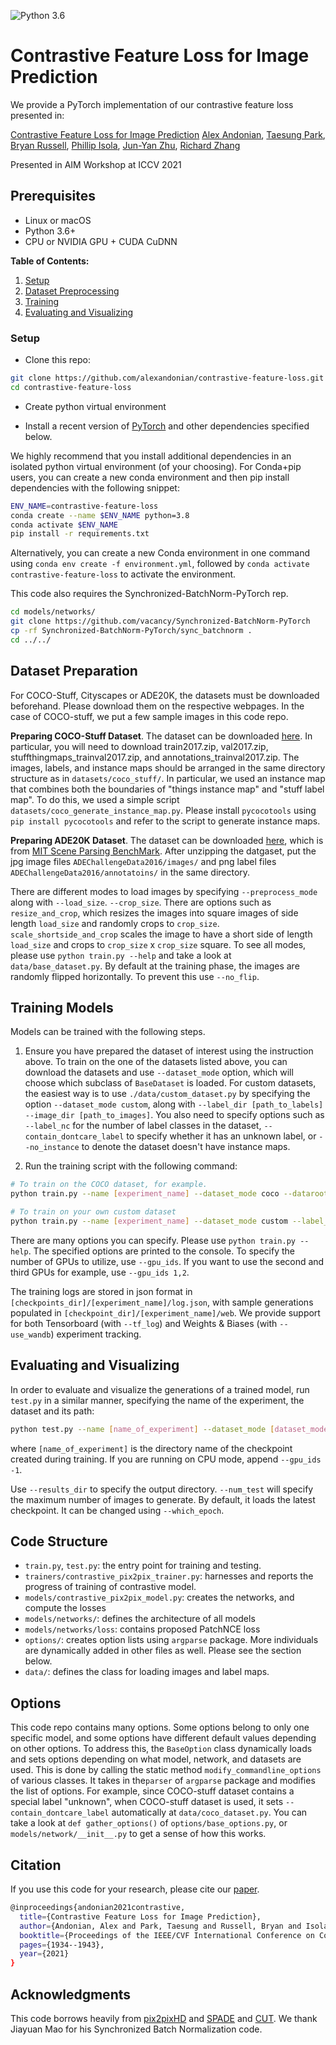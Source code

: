![Python 3.6](https://img.shields.io/badge/python-3.6-green.svg)

# Contrastive Feature Loss for Image Prediction

We provide a PyTorch implementation of our contrastive feature loss presented in:

[Contrastive Feature Loss for Image Prediction](https://arxiv.org/abs/2111.06934)
[Alex Andonian](https://www.alexandonian.com), [Taesung Park](https://taesung.me/), [Bryan Russell](https://bryanrussell.org/), [Phillip Isola](http://web.mit.edu/phillipi/), [Jun-Yan Zhu](https://www.cs.cmu.edu/~junyanz/), [Richard Zhang](https://richzhang.github.io/)

Presented in AIM Workshop at ICCV 2021

## Prerequisites

- Linux or macOS
- Python 3.6+
- CPU or NVIDIA GPU + CUDA CuDNN

**Table of Contents:**

1. [Setup](#setup)
2. [Dataset Preprocessing](#dataset-preparation)
3. [Training](#training-models)
4. [Evaluating and Visualizing](#evaluatating-and-visualizing)

### Setup

- Clone this repo:

```bash
git clone https://github.com/alexandonian/contrastive-feature-loss.git
cd contrastive-feature-loss
```

- Create python virtual environment

- Install a recent version of [PyTorch](https://pytorch.org/get-started/locally/) and other dependencies specified below.

We highly recommend that you install additional dependencies in an isolated python virtual environment (of your choosing). For Conda+pip users, you can create a new conda environment and then pip install dependencies with the following snippet:

```bash
ENV_NAME=contrastive-feature-loss
conda create --name $ENV_NAME python=3.8
conda activate $ENV_NAME
pip install -r requirements.txt
```

Alternatively, you can create a new Conda environment in one command using `conda env create -f environment.yml`, followed by `conda activate contrastive-feature-loss` to activate the environment.

This code also requires the Synchronized-BatchNorm-PyTorch rep.

```bash
cd models/networks/
git clone https://github.com/vacancy/Synchronized-BatchNorm-PyTorch
cp -rf Synchronized-BatchNorm-PyTorch/sync_batchnorm .
cd ../../
```

## Dataset Preparation

For COCO-Stuff, Cityscapes or ADE20K, the datasets must be downloaded beforehand. Please download them on the respective webpages. In the case of COCO-stuff, we put a few sample images in this code repo.

**Preparing COCO-Stuff Dataset**. The dataset can be downloaded [here](https://github.com/nightrome/cocostuff). In particular, you will need to download train2017.zip, val2017.zip, stuffthingmaps_trainval2017.zip, and annotations_trainval2017.zip. The images, labels, and instance maps should be arranged in the same directory structure as in `datasets/coco_stuff/`. In particular, we used an instance map that combines both the boundaries of "things instance map" and "stuff label map". To do this, we used a simple script `datasets/coco_generate_instance_map.py`. Please install `pycocotools` using `pip install pycocotools` and refer to the script to generate instance maps.

**Preparing ADE20K Dataset**. The dataset can be downloaded [here](http://data.csail.mit.edu/places/ADEchallenge/ADEChallengeData2016.zip), which is from [MIT Scene Parsing BenchMark](http://sceneparsing.csail.mit.edu/). After unzipping the datgaset, put the jpg image files `ADEChallengeData2016/images/` and png label files `ADEChallengeData2016/annotatoins/` in the same directory.

There are different modes to load images by specifying `--preprocess_mode` along with `--load_size`. `--crop_size`. There are options such as `resize_and_crop`, which resizes the images into square images of side length `load_size` and randomly crops to `crop_size`. `scale_shortside_and_crop` scales the image to have a short side of length `load_size` and crops to `crop_size` x `crop_size` square. To see all modes, please use `python train.py --help` and take a look at `data/base_dataset.py`. By default at the training phase, the images are randomly flipped horizontally. To prevent this use `--no_flip`.

## Training Models

Models can be trained with the following steps.

1. Ensure you have prepared the dataset of interest using the instruction above. To train on the one of the datasets listed above, you can download the datasets and use `--dataset_mode` option, which will choose which subclass of `BaseDataset` is loaded. For custom datasets, the easiest way is to use `./data/custom_dataset.py` by specifying the option `--dataset_mode custom`, along with `--label_dir [path_to_labels] --image_dir [path_to_images]`. You also need to specify options such as `--label_nc` for the number of label classes in the dataset, `--contain_dontcare_label` to specify whether it has an unknown label, or `--no_instance` to denote the dataset doesn't have instance maps.

2. Run the training script with the following command:

```bash
# To train on the COCO dataset, for example.
python train.py --name [experiment_name] --dataset_mode coco --dataroot [path_to_coco_dataset]

# To train on your own custom dataset
python train.py --name [experiment_name] --dataset_mode custom --label_dir [path_to_labels] --image_dir [path_to_images] --label_nc [num_labels]
```

There are many options you can specify. Please use `python train.py --help`. The specified options are printed to the console. To specify the number of GPUs to utilize, use `--gpu_ids`. If you want to use the second and third GPUs for example, use `--gpu_ids 1,2`.

The training logs are stored in json format in `[checkpoints_dir]/[experiment_name]/log.json`, with sample generations populated in `[checkpoint_dir]/[experiment_name]/web`.
We provide support for both Tensorboard (with `--tf_log`) and Weights & Biases (with `--use_wandb`) experiment tracking.

## Evaluating and Visualizing

In order to evaluate and visualize the generations of a trained model, run `test.py` in a similar manner, specifying the name of the experiment, the dataset and its path:

```bash
python test.py --name [name_of_experiment] --dataset_mode [dataset_mode] --dataroot [path_to_dataset]
```

where `[name_of_experiment]` is the directory name of the checkpoint created during training. If you are running on CPU mode, append `--gpu_ids -1`.

Use `--results_dir` to specify the output directory. `--num_test` will specify the maximum number of images to generate. By default, it loads the latest checkpoint. It can be changed using `--which_epoch`.

## Code Structure

- `train.py`, `test.py`: the entry point for training and testing.
- `trainers/contrastive_pix2pix_trainer.py`: harnesses and reports the progress of training of contrastive model.
- `models/contrastive_pix2pix_model.py`: creates the networks, and compute the losses
- `models/networks/`: defines the architecture of all models
- `models/networks/loss`: contains proposed PatchNCE loss
- `options/`: creates option lists using `argparse` package. More individuals are dynamically added in other files as well. Please see the section below.
- `data/`: defines the class for loading images and label maps.

## Options

This code repo contains many options. Some options belong to only one specific model, and some options have different default values depending on other options. To address this, the `BaseOption` class dynamically loads and sets options depending on what model, network, and datasets are used. This is done by calling the static method `modify_commandline_options` of various classes. It takes in the`parser` of `argparse` package and modifies the list of options. For example, since COCO-stuff dataset contains a special label "unknown", when COCO-stuff dataset is used, it sets `--contain_dontcare_label` automatically at `data/coco_dataset.py`. You can take a look at `def gather_options()` of `options/base_options.py`, or `models/network/__init__.py` to get a sense of how this works.

## Citation

If you use this code for your research, please cite our [paper](https://arxiv.org/abs/2111.06934).

```bash
@inproceedings{andonian2021contrastive,
  title={Contrastive Feature Loss for Image Prediction},
  author={Andonian, Alex and Park, Taesung and Russell, Bryan and Isola, Phillip and Zhu, Jun-Yan and Zhang, Richard},
  booktitle={Proceedings of the IEEE/CVF International Conference on Computer Vision},
  pages={1934--1943},
  year={2021}
}
```

## Acknowledgments

This code borrows heavily from [pix2pixHD](https://github.com/NVIDIA/pix2pixHD) and [SPADE](https://github.com/NVlabs/SPADE) and [CUT](https://github.com/taesungp/contrastive-unpaired-translation). We thank Jiayuan Mao for his Synchronized Batch Normalization code.
